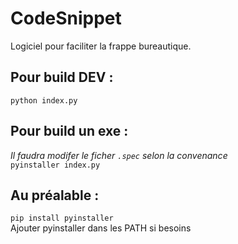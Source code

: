# CodeSnippet
Logiciel pour faciliter la frappe bureautique.
## Pour build DEV :
```python index.py```
## Pour build un exe : 
<i> Il faudra modifer le ficher `.spec` selon la convenance</i> </br>
```pyinstaller index.py```
## Au préalable :
```pip install pyinstaller```<br />
Ajouter pyinstaller dans les PATH si besoins
